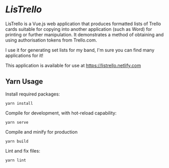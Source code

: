# <b><i>LisTrello</i></b>
LisTrello is a Vue.js web application that produces formatted lists of Trello cards suitable for copying into another application (such as Word) for printing or further manipulation. It demonstrates a method of obtaining and using authorisation tokens from Trello.com.

I use it for generating set lists for my band, I'm sure you can find many applications for it!

This application is available for use at https://listrello.netlify.com
## Yarn Usage
Install required packages:
```
yarn install
```

Compile for development, with hot-reload capability:
```
yarn serve
```

Compile and minify for production
```
yarn build
```

Lint and fix files:
```
yarn lint
```

